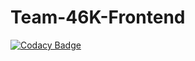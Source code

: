 # Team-46K-Frontend

[![Codacy Badge](https://api.codacy.com/project/badge/Grade/f22645cf82844c7ea155363570ab5afb)](https://app.codacy.com/gh/BuildForSDGCohort2/Team-46K-Frontend?utm_source=github.com&utm_medium=referral&utm_content=BuildForSDGCohort2/Team-46K-Frontend&utm_campaign=Badge_Grade_Settings)